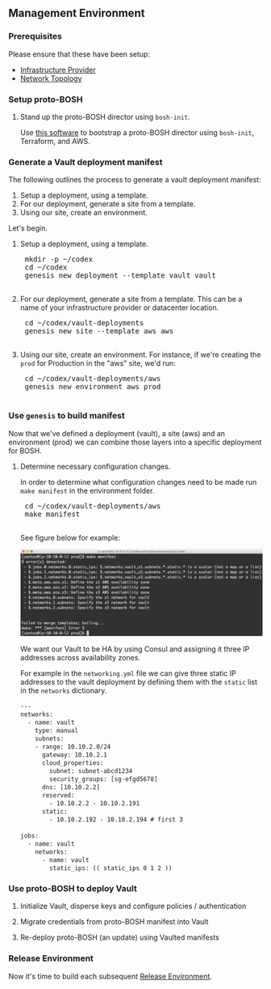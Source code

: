 ## Management Environment

### Prerequisites

Please ensure that these have been setup:

  * [Infrastructure Provider](infrastructure.md)
  * [Network Topology](network.md)

### Setup proto-BOSH

1. Stand up the proto-BOSH director using `bosh-init`.

    Use [this software](https://github.com/cloudfoundry-community/aws-nat-bastion-bosh-cf) to bootstrap a proto-BOSH director using `bosh-init`, Terraform, and AWS.

### Generate a Vault deployment manifest

The following outlines the process to generate a vault deployment manifest:

1. Setup a deployment, using a template.
1. For our deployment, generate a site from a template.
1. Using our site, create an environment.

Let's begin.

1. Setup a deployment, using a template.

    <pre class="terminal">
    mkdir -p ~/codex
    cd ~/codex
    genesis new deployment --template vault vault
    </pre>

1. For our deployment, generate a site from a template.  This can be a name of your infrastructure provider or datacenter location.

    <pre class="terminal">
    cd ~/codex/vault-deployments
    genesis new site --template aws aws
    </pre>

1. Using our site, create an environment.  For instance, if we're creating the `prod` for Production in the "aws" site, we'd run:

    <pre class="terminal">
    cd ~/codex/vault-deployments/aws
    genesis new environment aws prod
    </pre>

### Use `genesis` to build manifest

Now that we've defined a deployment (vault), a site (aws) and an environment (prod)
we can combine those layers into a specific deployment for BOSH.

1. Determine necessary configuration changes.

    In order to determine what configuration changes need to be made run `make manifest`
    in the environment folder.

    <pre class="terminal">
    cd ~/codex/vault-deployments/aws
    make manifest
    </pre>

    See figure below for example:

    ![make_manifest_example](/images/make_manifest_example.png)

    We want our Vault to be HA by using Consul and assigning it three IP
    addresses across availability zones.

    For example in the `networking.yml` file we can give three static IP
    addresses to the vault deployment by defining them with the `static` list in
    the `networks` dictionary.

    ```
    ---
    networks:
      - name: vault
        type: manual
        subnets:
        - range: 10.10.2.0/24
          gateway: 10.10.2.1
          cloud_properties:
            subnet: subnet-abcd1234
            security_groups: [sg-efgd5678]
          dns: [10.10.2.2]
          reserved:
            - 10.10.2.2 - 10.10.2.191
          static:
            - 10.10.2.192 - 10.10.2.194 # first 3

    jobs:
      - name: vault
        networks:
          - name: vault
            static_ips: (( static_ips 0 1 2 ))
    ```

### Use proto-BOSH to deploy Vault

1. Initialize Vault, disperse keys and configure policies / authentication

1. Migrate credentials from proto-BOSH manifest into Vault

1. Re-deploy proto-BOSH (an update) using Vaulted manifests

### Release Environment

Now it's time to build each subsequent [Release Environment](release_environments.md).
